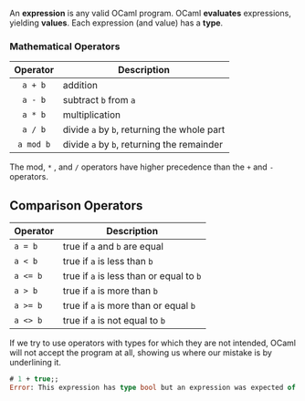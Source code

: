 An **expression** is any valid OCaml program. OCaml  **evaluates** expressions, yielding **values**.
Each expression (and value) has a **type**. 

### Mathematical Operators
| Operator  | Description                                 |
| :-------: | ------------------------------------------- |
|  `a + b`  | addition                                    |
|  `a - b`  | subtract `b` from `a`                       |
|  `a * b`  | multiplication                              |
|  `a / b`  | divide `a` by `b`, returning the whole part |
| `a mod b` | divide `a` by `b`, returning the remainder  |
The mod, `*` , and `/` operators have higher precedence than the `+` and `-` operators.

## Comparison Operators
| Operator | Description                              |
| -------- | ---------------------------------------- |
| `a = b`  | true if `a` and `b` are equal            |
| `a < b`  | true if `a` is less than `b`             |
| `a <= b` | true if `a` is less than or equal to `b` |
| `a > b`  | true if `a` is more than `b`             |
| `a >= b` | true if `a` is more than or equal `b`    |
| `a <> b` | true if `a` is not equal to `b`          |

If we try to use operators with types for which they are not intended, OCaml will not accept the program at all, showing us where our mistake is by underlining it.

``` OCaml
# 1 + true;;
Error: This expression has type bool but an expression was expected of type int
```
